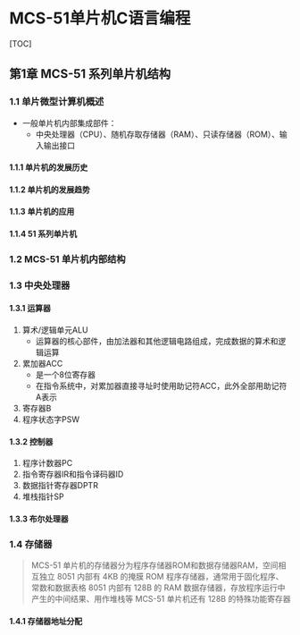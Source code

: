 # MCS-51单片机C语言编程

[TOC]

## 第1章	MCS-51 系列单片机结构

### 1.1	单片微型计算机概述

* 一般单片机内部集成部件：
  * 中央处理器（CPU）、随机存取存储器（RAM）、只读存储器（ROM）、输入输出接口

####	1.1.1	单片机的发展历史

#### 1.1.2	单片机的发展趋势

#### 1.1.3	单片机的应用

#### 1.1.4	51 系列单片机

### 1.2	MCS-51 单片机内部结构

### 1.3	中央处理器

#### 1.3.1	运算器

1. 算术/逻辑单元ALU
   * 运算器的核心部件，由加法器和其他逻辑电路组成，完成数据的算术和逻辑运算
2. 累加器ACC
   * 是一个8位寄存器
   * 在指令系统中，对累加器直接寻址时使用助记符ACC，此外全部用助记符A表示
3. 寄存器B
4. 程序状态字PSW

#### 1.3.2	控制器

1. 程序计数器PC
2. 指令寄存器IR和指令译码器ID
3. 数据指针寄存器DPTR
4. 堆栈指针SP

#### 1.3.3	布尔处理器

### 1.4	存储器

> MCS-51 单片机的存储器分为程序存储器ROM和数据存储器RAM，空间相互独立
> 8051 内部有 4KB 的掩膜 ROM 程序存储器，通常用于固化程序、常数和数据表格
> 8051 内部有 128B 的 RAM 数据存储器，存放程序运行中产生的中间结果、用作堆栈等
> MCS-51 单片机还有 128B 的特殊功能寄存器

#### 1.4.1	存储器地址分配